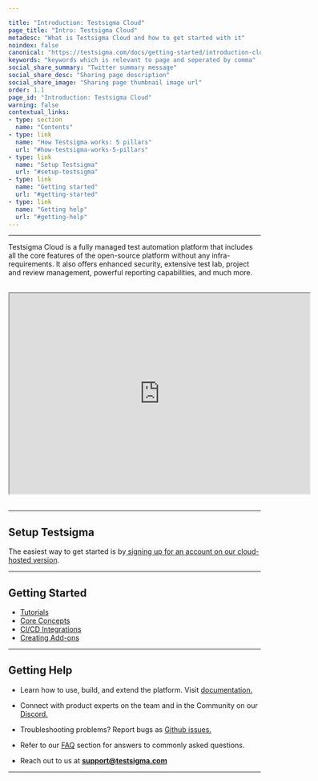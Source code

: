 ```yaml
---

title: "Introduction: Testsigma Cloud"
page_title: "Intro: Testsigma Cloud"
metadesc: "What is Testsigma Cloud and how to get started with it"
noindex: false
canonical: "https://testsigma.com/docs/getting-started/introduction-cloud/"
keywords: "keywords which is relevant to page and seperated by comma"
social_share_summary: "Twitter summary message"
social_share_desc: "Sharing page description"
social_share_image: "Sharing page thumbnail image url"
order: 1.1
page_id: "Introduction: Testsigma Cloud"
warning: false
contextual_links:
- type: section
  name: "Contents"
- type: link
  name: "How Testsigma works: 5 pillars"
  url: "#how-testsigma-works-5-pillars"
- type: link
  name: "Setup Testsigma"
  url: "#setup-testsigma"
- type: link
  name: "Getting started"
  url: "#getting-started"
- type: link
  name: "Getting help"
  url: "#getting-help"
---
```


---

Testsigma Cloud is a fully managed test automation platform that includes all the core features of the open-source platform without any  infra-requirements. It also offers enhanced security, extensive test  lab, project and review management, powerful reporting capabilities, and much more.


<br>
<iframe src="https://s3.amazonaws.com/static-docs.testsigma.com/new_images/projects/applications/testsigma_overview.mp4" width="600" height="400"></iframe>
 &emsp;


---

## **Setup Testsigma**

The easiest way to get started is by[ signing up for an account on our cloud-hosted version](https://testsigma.com/signup).


---

## **Getting Started**

- [Tutorials](https://testsigma.com/tutorials/getting-started/automate-web-applications/)
- [Core Concepts](https://testsigma.com/docs/test-cases/manage/add-edit-delete/)
- [CI/CD Integrations](https://testsigma.com/docs/continuous-integration/jenkins/)
- [Creating Add-ons](https://testsigma.com/docs/addons/what-is-an-addon/) 
  
 
---

## **Getting Help**

- Learn how to use, build, and extend the platform. Visit [documentation.](https://testsigma.com/docs/)

- Connect with product experts on the team and in the Community on our [Discord.](https://discord.com/invite/5caWS7R6QX)

- Troubleshooting problems? Report bugs as [Github issues.](https://github.com/testsigmahq/testsigma/issues/)

- Refer to our [FAQ](https://testsigma.com/docs/getting-started/faqs/) section for answers to commonly asked questions.

- Reach out to us at **[support@testsigma.com](mailto:support@testsigma.com)**

---